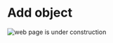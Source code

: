 # Add object

![web page is under construction](https://docimages.blob.core.chinacloudapi.cn/images/commingsoon20210514.jpg)
